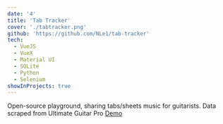 ```yaml
---
date: '4'
title: 'Tab Tracker'
cover: './tabtracker.png'
github: 'https://github.com/NLe1/tab-tracker'
tech:
  - VueJS
  - VueX
  - Material UI
  - SQLite
  - Python
  - Selenium
showInProjects: true
---
```


Open-source playground, sharing tabs/sheets music for guitarists. Data scraped from Ultimate Guitar Pro [Demo](https://www.youtube.com/watch?v=cjQ1HGiCMug)
